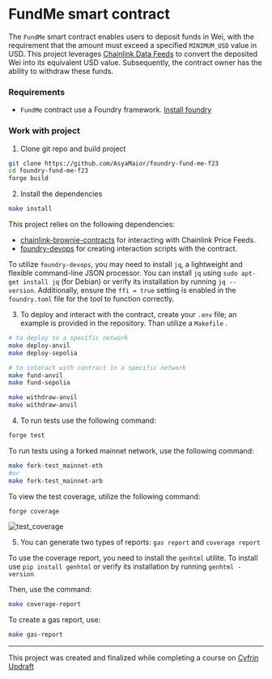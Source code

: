   
  # FundMe smart contract

The `FundMe` smart contract enables users to deposit funds in Wei, with the requirement that the amount must exceed a specified `MINIMUM_USD` value in USD. This project leverages [Chainlink Data Feeds](https://data.chain.link/) to convert the deposited Wei into its equivalent USD value. Subsequently, the contract owner has the ability to withdraw these funds.

### Requirements

 - `FundMe` contract use a Foundry framework. [Install foundry](https://getfoundry.sh/)

### Work with project

1. Clone git repo and build project

```bash
git clone https://github.com/AsyaMaior/foundry-fund-me-f23
cd foundry-fund-me-f23
forge build
```

2. Install the dependencies

```bash
make install
```

This project relies on the following dependencies:

- [chainlink-brownie-contracts](https://github.com/smartcontractkit/chainlink-brownie-contracts) for interacting with Chainlink Price Feeds.
- [foundry-devops](https://github.com/cyfrin/foundry-devops) for creating interaction scripts with the contract.

To utilize `foundry-devops`, you may need to install `jq`, a lightweight and flexible command-line JSON processor. You can install `jq` using `sudo apt-get install jq` (for Debian) or verify its installation by running `jq --version`. Additionally, ensure the `ffi = true` setting is enabled in the `foundry.toml` file for the tool to function correctly.

3. To deploy and interact with the contract, create your `.env` file; an example is provided in the repository. Than utilize a `Makefile` .

```bash
# to deploy to a specific network
make deploy-anvil
make deploy-sepolia

# to interact with contract in a specific network
make fund-anvil
make fund-sepolia

make withdraw-anvil
make withdraw-anvil
```

4. To run tests use the following command:

```bash
forge test
```

To run tests using a forked mainnet network, use the following command:

```bash
make fork-test_mainnet-eth
#or
make fork-test_mainnet-arb
```

To view the test coverage, utilize the following command:

```bash
forge coverage
```

![test_coverage](./test_coverage.png)


5. You can generate two types of reports:  `gas report` and `coverage report`

To use the coverage report, you need to install the  `genhtml` utilite. To install use `pip install genhtml` or verify its installation by running `genhtml -version` 

Then, use the command:

```bash
make coverage-report
```

To create a gas report, use:

```bash
make gas-report
```

---
This project was created and finalized while completing a course on [Cyfrin Updraft](https://updraft.cyfrin.io/) 